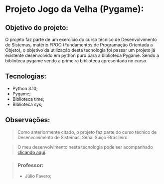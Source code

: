 # Projeto Jogo da Velha (Pygame):

## Objetivo do projeto:
O projeto faz parte de um exercício do curso técnico de Desenvolvimento de Sistemas, matério FPOO (Fundamentos de Programação Orientada a Objeto), o objetivo da utilização desta tecnologia foi passar um projeto já existente desenvolvido em python puro para a biblioteca Pygame. Sendo a biblioteca pygame sendo a primeira biblioteca apresentada no curso.

## Tecnologias:
- Python 3.10;
- Pygame;
- Biblioteca time;
- Biblioteca sys;

## Observações:
> Como anteriormente citado, o projeto faz parte do curso técnico de Desenvolvimento de Sistemas, Senai Suiço-Brasileiro.

> O meu desenvolvimento nesta tecnologia pode ser acompanhado [clicando aqui](https://github.com/ChristianDev123/Estudo_pygame).

> ### Professor:
> - Júlio Favero;
